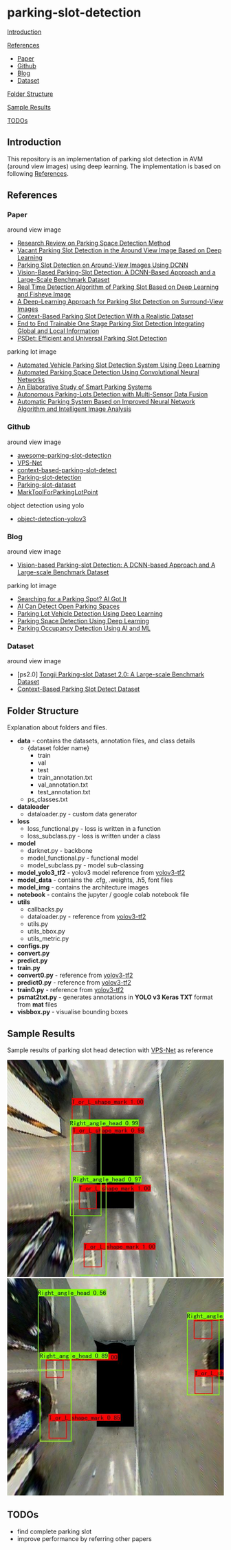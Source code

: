 # parking-slot-detection

[Introduction](#Introduction)

[References](#References)

- [Paper](#Paper)
- [Github](#Github)
- [Blog](#Blog)
- [Dataset](#Dataset)

[Folder Structure](#Folder-Structure)

[Sample Results](#Sample-Results)

[TODOs](#TODOs)

## Introduction

This repository is an implementation of parking slot detection in AVM (around view images) using deep learning.
The implementation is based on following [References](#References).

## References

### Paper
around view image

- [Research Review on Parking Space Detection Method](https://www.mdpi.com/2073-8994/13/1/128/pdf)
- [Vacant Parking Slot Detection in the Around View Image Based on Deep Learning](https://www.mdpi.com/1424-8220/20/7/2138/htm)
- [Parking Slot Detection on Around-View Images Using DCNN](https://www.frontiersin.org/articles/10.3389/fnbot.2020.00046/full)
- [Vision-Based Parking-Slot Detection: A DCNN-Based Approach and a Large-Scale Benchmark Dataset](https://ieeexplore.ieee.org/stamp/stamp.jsp?tp=&arnumber=8412601)
- [Real Time Detection Algorithm of Parking Slot Based on Deep Learning and Fisheye Image](https://iopscience.iop.org/article/10.1088/1742-6596/1518/1/012037/pdf)
- [A Deep-Learning Approach for Parking Slot Detection on Surround-View Images](https://ieeexplore.ieee.org/stamp/stamp.jsp?tp=&arnumber=8813777)
- [Context-Based Parking Slot Detection With a Realistic Dataset](https://ieeexplore.ieee.org/stamp/stamp.jsp?tp=&arnumber=9199853)
- [End to End Trainable One Stage Parking Slot Detection Integrating Global and Local Information](https://arxiv.org/ftp/arxiv/papers/2003/2003.02445.pdf)
- [PSDet: Efficient and Universal Parking Slot Detection](https://arxiv.org/pdf/2005.05528.pdf)

parking lot image

- [Automated Vehicle Parking Slot Detection System Using Deep Learning](https://ieeexplore.ieee.org/stamp/stamp.jsp?tp=&arnumber=9076491&tag=1)
- [Automated Parking Space Detection Using Convolutional Neural Networks](https://arxiv.org/pdf/2106.07228.pdf)
- [An Elaborative Study of Smart Parking Systems](https://www.ijert.org/research/an-elaborative-study-of-smart-parking-systems-IJERTV10IS100056.pdf)
- [Autonomous Parking-Lots Detection with Multi-Sensor Data Fusion](https://www.techscience.com/cmc/v66n2/40666)
- [Automatic Parking System Based on Improved Neural Network Algorithm and Intelligent Image Analysis](https://downloads.hindawi.com/journals/cin/2021/4391864.pdf)

### Github
around view image

- [awesome-parking-slot-detection](https://github.com/lymhust/awesome-parking-slot-detection)
- [VPS-Net](https://github.com/weili1457355863/VPS-Net)
- [context-based-parking-slot-detect](https://github.com/dohoseok/context-based-parking-slot-detect)
- [Parking-slot-detection](https://github.com/wuzzh/Parking-slot-detection)
- [Parking-slot-dataset](https://github.com/wuzzh/Parking-slot-dataset)
- [MarkToolForParkingLotPoint](https://github.com/Teoge/MarkToolForParkingLotPoint)

object detection using yolo

- [object-detection-yolov3](https://github.com/sonalrpatel/object-detection-yolo)

### Blog
around view image

- [Vision-based Parking-slot Detection: A DCNN-based Approach and A Large-scale Benchmark Dataset](https://cslinzhang.github.io/deepps/)

parking lot image

- [Searching for a Parking Spot? AI Got It](https://blogs.nvidia.com/blog/2019/09/11/drive-labs-ai-parking/)
- [AI Can Detect Open Parking Spaces](https://news.developer.nvidia.com/ai-algorithm-aims-to-help-you-find-a-parking-spot/)
- [Parking Lot Vehicle Detection Using Deep Learning](https://medium.com/geoai/parking-lot-vehicle-detection-using-deep-learning-49597917bc4a)
- [Parking Space Detection Using Deep Learning](https://medium.com/the-research-nest/parking-space-detection-using-deep-learning-9fc99a63875e)
- [Parking Occupancy Detection Using AI and ML](https://visionify.ai/parking-occupancy-detection-using-ai-ml/)

### Dataset
around view image

- [ps2.0] [Tongji Parking-slot Dataset 2.0: A Large-scale Benchmark Dataset](https://cslinzhang.github.io/deepps/)
- [Context-Based Parking Slot Detect Dataset](https://github.com/dohoseok/context-based-parking-slot-detect)

## Folder Structure

Explanation about folders and files.

- __data__ - contains the datasets, annotation files, and class details
  - {dataset folder name}
    - train
    - val
    - test
    - train_annotation.txt
    - val_annotation.txt
    - test_annotation.txt
  - ps_classes.txt
- __dataloader__
  - dataloader.py - custom data generator
- __loss__
  - loss_functional.py - loss is written in a function
  - loss_subclass.py - loss is written under a class
- __model__
  - darknet.py - backbone
  - model_functional.py - functional model
  - model_subclass.py - model sub-classing
- __model_yolo3_tf2__ - yolov3 model reference from [yolov3-tf2](https://github.com/zzh8829/yolov3-tf2)
- __model_data__ - contains the .cfg, .weights, .h5, font files
- __model_img__ - contains the architecture images
- __notebook__ - contains the jupyter / google colab notebook file
- __utils__
  - callbacks.py
  - dataloader.py - reference from [yolov3-tf2](https://github.com/zzh8829/yolov3-tf2)
  - utils.py
  - utils_bbox.py
  - utils_metric.py
- __configs.py__
- __convert.py__
- __predict.py__
- __train.py__
- __convert0.py__ - reference from [yolov3-tf2](https://github.com/zzh8829/yolov3-tf2)
- __predict0.py__ - reference from [yolov3-tf2](https://github.com/zzh8829/yolov3-tf2)
- __train0.py__ - reference from [yolov3-tf2](https://github.com/zzh8829/yolov3-tf2)
- __psmat2txt.py__ - generates annotations in __YOLO v3 Keras TXT__ format from __mat__ files
- __visbbox.py__ - visualise bounding boxes

## Sample Results

Sample results of parking slot head detection with [VPS-Net](https://github.com/weili1457355863/VPS-Net) as reference

![Parking slot head](data/demo/out/20160725-3-97.jpg)
![Parking slot head](data/demo/out/20160725-3-647.jpg)

## TODOs

- find complete parking slot
- improve performance by referring other papers
